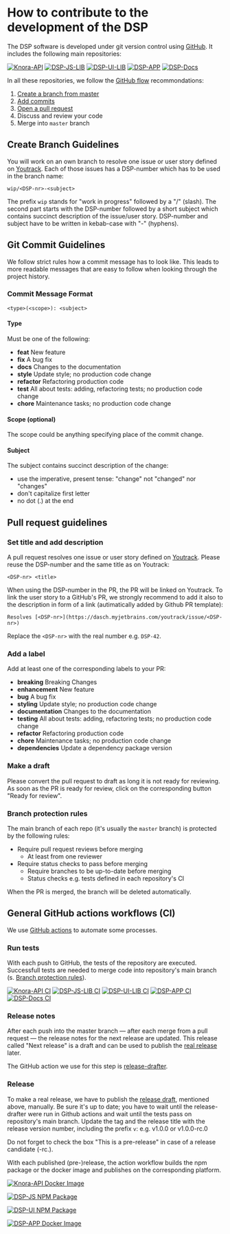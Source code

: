 # How to contribute to the development of the DSP

The DSP software is developed under git version control using [GitHub](https://github.com/dasch-swiss). It includes the following main repositories:

[![Knora-API](https://img.shields.io/github/v/release/dasch-swiss/knora-api?include_prereleases&label=Knora-API)](https://github.com/dasch-swiss/knora-api)
[![DSP-JS-LIB](https://img.shields.io/github/v/release/dasch-swiss/dsp-js-lib?include_prereleases&label=DSP-JS-LIB)](https://github.com/dasch-swiss/dsp-js-lib)
[![DSP-UI-LIB](https://img.shields.io/github/v/release/dasch-swiss/dsp-ui-lib?include_prereleases&label=DSP-UI-LIB)](https://github.com/dasch-swiss/dsp-ui-lib)
[![DSP-APP](https://img.shields.io/github/v/release/dasch-swiss/dsp-app?include_prereleases&label=DSP-APP)](https://github.com/dasch-swiss/dsp-app)
[![DSP-Docs](https://img.shields.io/github/v/release/dasch-swiss/dsp-docs?include_prereleases&label=DSP-Docs)](https://github.com/dasch-swiss/dsp-docs)

In all these repositories, we follow the [GitHub flow](https://guides.github.com/introduction/flow/) recommondations:

1. [Create a branch from master](#create-branch-guidelines)
1. [Add commits](#git-commit-guidelines)
1. [Open a pull request](#pull-request-guidelines)
1. Discuss and review your code
1. Merge into `master` branch

## Create Branch Guidelines

You will work on an own branch to resolve one issue or user story defined on [Youtrack](https://dasch.myjetbrains.com/youtrack/). Each of those issues has a DSP-number which has to be used in the branch name:

```text
wip/<DSP-nr>-<subject>
```

The prefix `wip` stands for "work in progress" followed by a "/" (slash). The second part starts with the DSP-number followed by a short subject which contains succinct description of the issue/user story. DSP-number and subject have to be written in kebab-case with "-" (hyphens).

## Git Commit Guidelines

We follow strict rules how a commit message has to look like. This leads to more readable messages that are easy to follow when looking through the project history.

### Commit Message Format

```text
<type>(<scope>): <subject>
```

#### Type

Must be one of the following:

- **feat** New feature
- **fix** A bug fix
- **docs** Changes to the documentation
- **style** Update style; no production code change
- **refactor** Refactoring production code
- **test** All about tests: adding, refactoring tests; no production code change
- **chore** Maintenance tasks; no production code change

#### Scope (optional)

The scope could be anything specifying place of the commit change.

#### Subject

The subject contains succinct description of the change:

- use the imperative, present tense: "change" not "changed" nor "changes"
- don't capitalize first letter
- no dot (.) at the end

## Pull request guidelines

### Set title and add description

A pull request resolves one issue or user story defined on [Youtrack](https://dasch.myjetbrains.com/youtrack/). Please reuse the DSP-number and the same title as on Youtrack:

```text
<DSP-nr> <title>
```

When using the DSP-number in the PR, the PR will be linked on Youtrack. To link the user story to a GitHub's PR, we strongly recommend to add it also to the description in form of a link (autimatically added by Github PR template):

```text
Resolves [<DSP-nr>](https://dasch.myjetbrains.com/youtrack/issue/<DSP-nr>)
```

Replace the `<DSP-nr>` with the real number e.g. `DSP-42`.

### Add a label

Add at least one of the corresponding labels to your PR:

- **breaking** Breaking Changes
- **enhancement** New feature
- **bug** A bug fix
- **styling** Update style; no production code change
- **documentation** Changes to the documentation
- **testing** All about tests: adding, refactoring tests; no production code change
- **refactor** Refactoring production code
- **chore** Maintenance tasks; no production code change
- **dependencies** Update a dependency package version

### Make a draft

Please convert the pull request to draft as long it is not ready for reviewing. As soon as the PR is ready for review, click on the corresponding button "Ready for review".

### Branch protection rules

The main branch of each repo (it's usually the `master` branch) is protected by the following rules:

- Require pull request reviews before merging
    - At least from one reviewer
- Require status checks to pass before merging
    - Require branches to be up-to-date before merging
    - Status checks e.g. tests defined in each repository's CI

When the PR is merged, the branch will be deleted automatically.

## General GitHub actions workflows (CI)

We use [GitHub actions](https://github.com/features/actions) to automate some processes.

### Run tests

With each push to GitHub, the tests of the repository are executed. Successfull tests are needed to merge code into repository's main branch (s. [Branch protection rules](#branch-protection-rules)).

[![Knora-API CI](https://img.shields.io/github/workflow/status/dasch-swiss/knora-api/CI?label=Knora-API%20CI)](https://github.com/dasch-swiss/knora-api/actions)
[![DSP-JS-LIB CI](https://img.shields.io/github/workflow/status/dasch-swiss/dsp-js-lib/CI?label=DSP-JS-LIB%20CI)](https://github.com/dasch-swiss/dsp-js-lib/actions)
[![DSP-UI-LIB CI](https://img.shields.io/github/workflow/status/dasch-swiss/dsp-ui-lib/CI?label=DSP-UI-LIB%20CI)](https://github.com/dasch-swiss/dsp-ui-lib/actions)
[![DSP-APP CI](https://img.shields.io/github/workflow/status/dasch-swiss/dsp-app/CI?label=DSP-APP%20CI)](https://github.com/dasch-swiss/dsp-app/actions)
[![DSP-Docs CI](https://img.shields.io/github/workflow/status/dasch-swiss/dsp-docs/Publish?label=DSP-Docs%20CI)](https://github.com/dasch-swiss/dsp-docs/actions)

### Release notes

After each push into the master branch &mdash; after each merge from a pull request &mdash; the release notes for the next release are updated. This release called "Next release" is a draft and can be used to publish the [real release](#release) later.

The GitHub action we use for this step is [release-drafter](https://github.com/marketplace/actions/release-drafter).

### Release

To make a real release, we have to publish the [release draft](#release-notes), mentioned above, manually. Be sure it's up to date; you have to wait until the release-drafter were run in Github actions and wait until the tests pass on repository's main branch. Update the tag and the release title with the release version number, including the prefix `v`: e.g. v1.0.0 or v1.0.0-rc.0

Do not forget to check the box "This is a pre-release" in case of a release candidate (-rc.).

With each published (pre-)release, the action workflow builds the npm package or the docker image and publishes on the corresponding platform.

[![Knora-API Docker Image](https://img.shields.io/docker/v/daschswiss/knora-api?label=Knora-API%20Docker%20Image)](https://hub.docker.com/r/daschswiss/knora-api)

[![DSP-JS NPM Package](https://img.shields.io/npm/v/@dasch-swiss/dsp-js?label=DSP-JS%20NPM%20package)](https://www.npmjs.com/package/@dasch-swiss/dsp-js)

[![DSP-UI NPM Package](https://img.shields.io/npm/v/@dasch-swiss/dsp-ui?label=DSP-UI%20NPM%20package)](https://www.npmjs.com/package/@dasch-swiss/dsp-ui)

[![DSP-APP Docker Image](https://img.shields.io/docker/v/daschswiss/dsp-app?label=DSP-APP%20Docker%20Image)](https://hub.docker.com/r/daschswiss/dsp-app)
